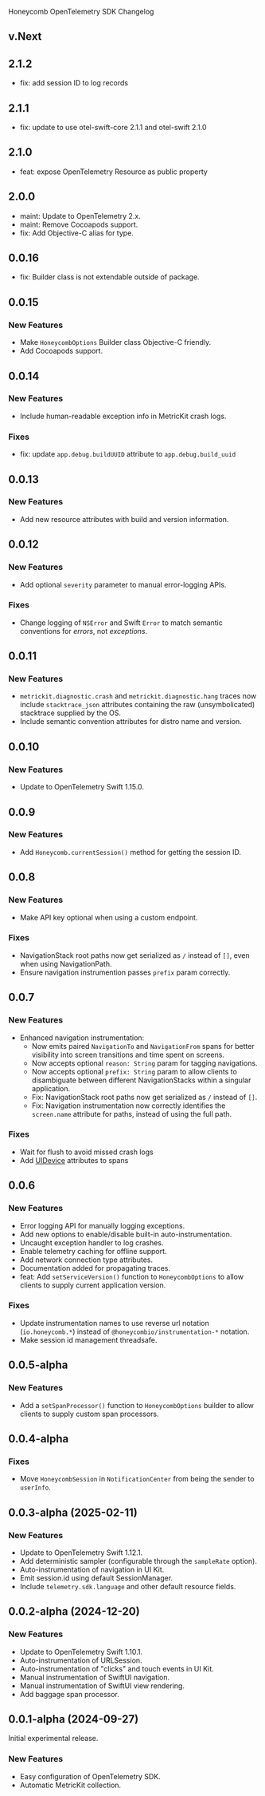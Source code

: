 Honeycomb OpenTelemetry SDK Changelog

## v.Next

## 2.1.2

* fix: add session ID to log records

## 2.1.1

* fix: update to use otel-swift-core 2.1.1 and otel-swift 2.1.0

## 2.1.0

* feat: expose OpenTelemetry Resource as public property

## 2.0.0

* maint: Update to OpenTelemetry 2.x.
* maint: Remove Cocoapods support.
* fix: Add Objective-C alias for type.

## 0.0.16

* fix: Builder class is not extendable outside of package.

## 0.0.15

### New Features

* Make `HoneycombOptions` Builder class Objective-C friendly.
* Add Cocoapods support.

## 0.0.14

### New Features

* Include human-readable exception info in MetricKit crash logs.

### Fixes

* fix: update `app.debug.buildUUID` attribute to `app.debug.build_uuid`

## 0.0.13

### New Features

* Add new resource attributes with build and version information.

## 0.0.12

### New Features

* Add optional `severity` parameter to manual error-logging APIs.

### Fixes

* Change logging of `NSError` and Swift `Error` to match semantic conventions for _errors_, not _exceptions_.

## 0.0.11

### New Features

* `metrickit.diagnostic.crash` and `metrickit.diagnostic.hang` traces now include `stacktrace_json` attributes containing the raw (unsymbolicated) stacktrace supplied by the OS.
* Include semantic convention attributes for distro name and version.

## 0.0.10

### New Features

* Update to OpenTelemetry Swift 1.15.0.

## 0.0.9

### New Features

* Add `Honeycomb.currentSession()` method for getting the session ID.

## 0.0.8

### New Features

* Make API key optional when using a custom endpoint.

### Fixes

* NavigationStack root paths now get serialized as `/` instead of `[]`, even when using NavigationPath.
* Ensure navigation instrumention passes `prefix` param correctly.

## 0.0.7

### New Features

* Enhanced navigation instrumentation:
  * Now emits paired `NavigationTo` and `NavigationFrom` spans for better visibility into screen transitions and time spent on screens.
  * Now accepts optional `reason: String` param for tagging navigations.
  * Now accepts optional `prefix: String` param to allow clients to disambiguate between different NavigationStacks within a singular application.
  * Fix: NavigationStack root paths now get serialized as `/` instead of `[]`.
  * Fix: Navigation instrumentation now correctly identifies the `screen.name` attribute for paths, instead of using the full path.

### Fixes

* Wait for flush to avoid missed crash logs
* Add [UIDevice](https://developer.apple.com/documentation/uikit/uidevice) attributes to spans

## 0.0.6

### New Features

* Error logging API for manually logging exceptions.
* Add new options to enable/disable built-in auto-instrumentation.
* Uncaught exception handler to log crashes.
* Enable telemetry caching for offline support.
* Add network connection type attributes.
* Documentation added for propagating traces.
* feat: Add `setServiceVersion()` function to `HoneycombOptions` to allow clients to supply current application version.

### Fixes

* Update instrumentation names to use reverse url notation (`io.honeycomb.*`) instead of `@honeycombio/instrumentation-*` notation.
* Make session id management threadsafe.

## 0.0.5-alpha

### New Features

* Add a `setSpanProcessor()` function to `HoneycombOptions` builder to allow clients to supply custom span processors.

## 0.0.4-alpha

### Fixes

* Move `HoneycombSession` in `NotificationCenter` from being the sender to `userInfo`.

## 0.0.3-alpha (2025-02-11)

### New Features

* Update to OpenTelemetry Swift 1.12.1.
* Add deterministic sampler (configurable through the `sampleRate` option).
* Auto-instrumentation of navigation in UI Kit.
* Emit session.id using default SessionManager.
* Include `telemetry.sdk.language` and other default resource fields.

## 0.0.2-alpha (2024-12-20)

### New Features

* Update to OpenTelemetry Swift 1.10.1.
* Auto-instrumentation of URLSession.
* Auto-instrumentation of "clicks" and touch events in UI Kit.
* Manual instrumentation of SwiftUI navigation.
* Manual instrumentation of SwiftUI view rendering.
* Add baggage span processor.

## 0.0.1-alpha (2024-09-27)

Initial experimental release.

### New Features

* Easy configuration of OpenTelemetry SDK.
* Automatic MetricKit collection.

